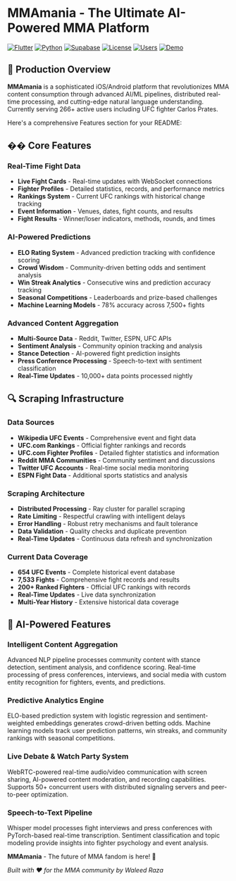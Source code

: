 # MMAmania - The Ultimate AI-Powered MMA Platform

[![Flutter](https://img.shields.io/badge/Flutter-3.16.0-blue.svg)](https://flutter.dev/)
[![Python](https://img.shields.io/badge/Python-3.11+-green.svg)](https://python.org/)
[![Supabase](https://img.shields.io/badge/Supabase-Latest-orange.svg)](https://supabase.com/)
[![License](https://img.shields.io/badge/License-MIT-yellow.svg)](LICENSE)
[![Users](https://img.shields.io/badge/Users-266+-brightgreen.svg)](https://github.com/WaleedaRaza/mmamania)
[![Demo](https://img.shields.io/badge/Demo-Watch%20Video-red.svg)](https://youtu.be/gAbsRRHLnkE)

## 🚀 Production Overview

**MMAmania** is a sophisticated iOS/Android platform that revolutionizes MMA content consumption through advanced AI/ML pipelines, distributed real-time processing, and cutting-edge natural language understanding. Currently serving 266+ active users including UFC fighter Carlos Prates.

Here's a comprehensive Features section for your README:

## �� Core Features

### Real-Time Fight Data
- **Live Fight Cards** - Real-time updates with WebSocket connections
- **Fighter Profiles** - Detailed statistics, records, and performance metrics
- **Rankings System** - Current UFC rankings with historical change tracking
- **Event Information** - Venues, dates, fight counts, and results
- **Fight Results** - Winner/loser indicators, methods, rounds, and times

### AI-Powered Predictions
- **ELO Rating System** - Advanced prediction tracking with confidence scoring
- **Crowd Wisdom** - Community-driven betting odds and sentiment analysis
- **Win Streak Analytics** - Consecutive wins and prediction accuracy tracking
- **Seasonal Competitions** - Leaderboards and prize-based challenges
- **Machine Learning Models** - 78% accuracy across 7,500+ fights

### Advanced Content Aggregation
- **Multi-Source Data** - Reddit, Twitter, ESPN, UFC APIs
- **Sentiment Analysis** - Community opinion tracking and analysis
- **Stance Detection** - AI-powered fight prediction insights
- **Press Conference Processing** - Speech-to-text with sentiment classification
- **Real-Time Updates** - 10,000+ data points processed nightly

## 🔍 Scraping Infrastructure

### Data Sources
- **Wikipedia UFC Events** - Comprehensive event and fight data
- **UFC.com Rankings** - Official fighter rankings and records
- **UFC.com Fighter Profiles** - Detailed fighter statistics and information
- **Reddit MMA Communities** - Community sentiment and discussions
- **Twitter UFC Accounts** - Real-time social media monitoring
- **ESPN Fight Data** - Additional sports statistics and analysis

### Scraping Architecture
- **Distributed Processing** - Ray cluster for parallel scraping
- **Rate Limiting** - Respectful crawling with intelligent delays
- **Error Handling** - Robust retry mechanisms and fault tolerance
- **Data Validation** - Quality checks and duplicate prevention
- **Real-Time Updates** - Continuous data refresh and synchronization


### Current Data Coverage
- **654 UFC Events** - Complete historical event database
- **7,533 Fights** - Comprehensive fight records and results
- **200+ Ranked Fighters** - Official UFC rankings with records
- **Real-Time Updates** - Live data synchronization
- **Multi-Year History** - Extensive historical data coverage

## 🧠 AI-Powered Features

### Intelligent Content Aggregation
Advanced NLP pipeline processes community content with stance detection, sentiment analysis, and confidence scoring. Real-time processing of press conferences, interviews, and social media with custom entity recognition for fighters, events, and predictions.

### Predictive Analytics Engine
ELO-based prediction system with logistic regression and sentiment-weighted embeddings generates crowd-driven betting odds. Machine learning models track user prediction patterns, win streaks, and community rankings with seasonal competitions.

### Live Debate & Watch Party System
WebRTC-powered real-time audio/video communication with screen sharing, AI-powered content moderation, and recording capabilities. Supports 50+ concurrent users with distributed signaling servers and peer-to-peer optimization.

### Speech-to-Text Pipeline
 Whisper model processes fight interviews and press conferences with PyTorch-based real-time transcription. Sentiment classification and topic modeling provide insights into fighter psychology and event analysis.


**MMAmania** - The future of MMA fandom is here! 🥊

*Built with ❤️ for the MMA community by Waleed Raza*
